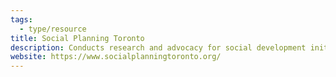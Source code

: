 ```yaml
---
tags:
  - type/resource
title: Social Planning Toronto
description: Conducts research and advocacy for social development initiatives.
website: https://www.socialplanningtoronto.org/
---
```



